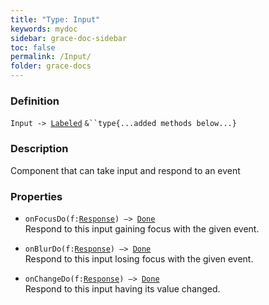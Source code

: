 ```yaml
---
title: "Type: Input"
keywords: mydoc
sidebar: grace-doc-sidebar
toc: false
permalink: /Input/
folder: grace-docs
---
```


### Definition
`Input -> `[`Labeled`](/grace-documentation/Labeled) `&``type{...added methods below...}`

### Description
Component that can take input and respond to an event

### Properties
- `onFocusDo(f:`[`Response`](/grace-documentation/Response)`) —> `[`Done`]({{site.baseurl}}/404)  
Respond to this input gaining focus with the given event.
  
- `onBlurDo(f:`[`Response`](/grace-documentation/Response)`) —> `[`Done`]({{site.baseurl}}/404)  
Respond to this input losing focus with the given event.
  
- `onChangeDo(f:`[`Response`](/grace-documentation/Response)`) —> `[`Done`]({{site.baseurl}}/404)  
Respond to this input having its value changed.
  
